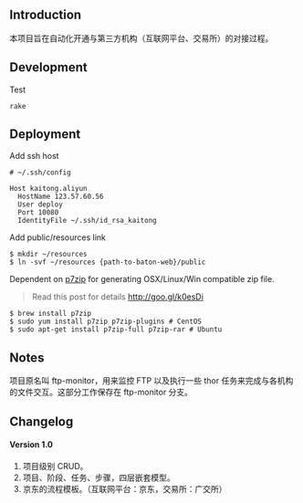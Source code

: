 ## Introduction

本项目旨在自动化开通与第三方机构（互联网平台、交易所）的对接过程。

## Development

Test

```
rake
```

## Deployment

Add ssh host

```
# ~/.ssh/config

Host kaitong.aliyun
  HostName 123.57.60.56
  User deploy
  Port 10080
  IdentityFile ~/.ssh/id_rsa_kaitong
```

Add public/resources link

```
$ mkdir ~/resources
$ ln -svf ~/resources {path-to-baton-web}/public
```

Dependent on [p7zip](https://wiki.archlinux.org/index.php/P7zip) for generating OSX/Linux/Win compatible zip file.

> Read this post for details http://goo.gl/k0esDi

```
$ brew install p7zip
$ sudo yum install p7zip p7zip-plugins # CentOS
$ sudo apt-get install p7zip-full p7zip-rar # Ubuntu
```

## Notes

项目原名叫 ftp-monitor，用来监控 FTP 以及执行一些 thor 任务来完成与各机构的文件交互。这部分工作保存在 ftp-monitor 分支。

## Changelog

#### Version 1.0

1. 项目级别 CRUD。
2. 项目、阶段、任务、步骤，四层嵌套模型。
1. 京东的流程模板。（互联网平台：京东，交易所：广交所）

